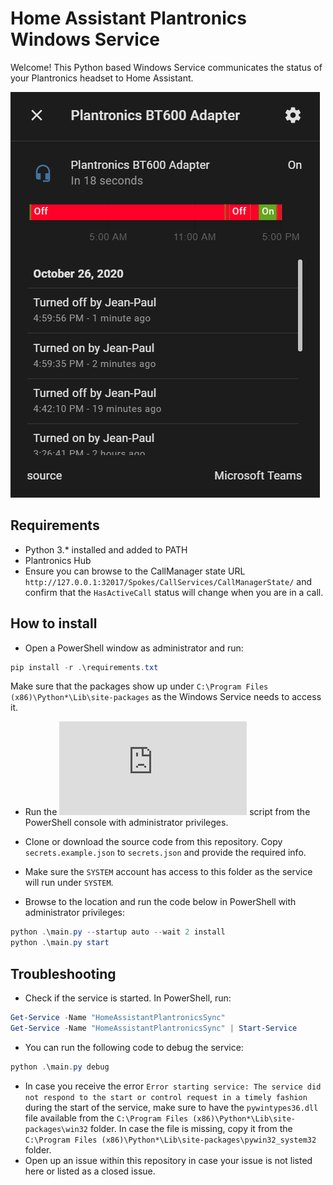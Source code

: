 # Home Assistant Plantronics Windows Service

Welcome! This Python based Windows Service communicates the status of your Plantronics headset to Home Assistant.

![Image of Plantronics state in Home Assistant](src/images/plantronics-state.png?raw=true)

## Requirements
- Python 3.* installed and added to PATH
- Plantronics Hub
- Ensure you can browse to the CallManager state URL `http://127.0.0.1:32017/Spokes/CallServices/CallManagerState/` and confirm that the `HasActiveCall` status will change when you are in a call.

## How to install
- Open a PowerShell window as administrator and run:

```` powershell
pip install -r .\requirements.txt
````
Make sure that the packages show up under `C:\Program Files (x86)\Python*\Lib\site-packages` as the Windows Service needs to access it.

- Run the ![postinstall.py](https://github.com/mhammond/pywin32/blob/master/pywin32_postinstall.py) script from the PowerShell console with administrator privileges.

- Clone or download the source code from this repository. Copy `secrets.example.json` to `secrets.json` and provide the required info.

- Make sure the `SYSTEM` account has access to this folder as the service will run under `SYSTEM`.

- Browse to the location and run the code below in PowerShell with administrator privileges:

```` powershell
python .\main.py --startup auto --wait 2 install
python .\main.py start
````

## Troubleshooting
- Check if the service is started. In PowerShell, run:
```` powershell
Get-Service -Name "HomeAssistantPlantronicsSync"
Get-Service -Name "HomeAssistantPlantronicsSync" | Start-Service
````

- You can run the following code to debug the service:

```` powershell
python .\main.py debug
````

- In case you receive the error `Error starting service: The service did not respond to the start or control request in a timely fashion` during the start of the service,
make sure to have the `pywintypes36.dll` file available from the `C:\Program Files (x86)\Python*\Lib\site-packages\win32` folder. In case the file is missing,
copy it from the `C:\Program Files (x86)\Python*\Lib\site-packages\pywin32_system32` folder.
- Open up an issue within this repository in case your issue is not listed here or listed as a closed issue.
